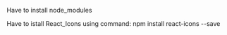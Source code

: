 Have to install node_modules

Have to istall React_Icons using command:
    npm install react-icons --save
